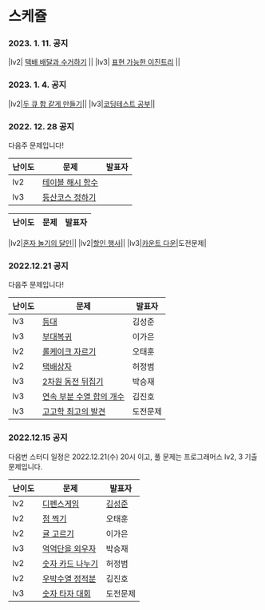 # 스케쥴
### 2023. 1. 11. 공지
|lv2| [택배 배달과 수거하기](https://school.programmers.co.kr/learn/courses/30/lessons/150369) ||
|lv3| [표현 가능한 이진트리](https://school.programmers.co.kr/learn/courses/30/lessons/150367) ||

### 2023. 1. 4. 공지
|lv2|[두 큐 합 같게 만들기](https://school.programmers.co.kr/learn/courses/30/lessons/118667)||
|lv3|[코딩테스트 공부](https://school.programmers.co.kr/learn/courses/30/lessons/118668)||

### 2022. 12. 28 공지
다음주 문제입니다!

|난이도|문제|발표자|
|------|---|---|
|lv2|[테이블 해시 함수](https://school.programmers.co.kr/learn/courses/30/lessons/147354)||
|lv3|[등산코스 정하기](https://school.programmers.co.kr/learn/courses/30/lessons/118669)||

|난이도|문제|발표자|
|------|---|---|

|lv2|[혼자 놀기의 달인](https://school.programmers.co.kr/learn/courses/30/lessons/131130)||
|lv2|[할인 행사](https://school.programmers.co.kr/learn/courses/30/lessons/131127)||
|lv3|[카운트 다운](https://school.programmers.co.kr/learn/courses/30/lessons/131129)|도전문제|


### 2022.12.21 공지
다음주 문제입니다!

|난이도|문제|발표자|
|------|---|---|
|lv3|[등대](https://school.programmers.co.kr/learn/courses/30/lessons/133500)|김성준|
|lv3|[부대복귀](https://school.programmers.co.kr/learn/courses/30/lessons/132266)|이가은|
|lv2|[롤케이크 자르기](https://school.programmers.co.kr/learn/courses/30/lessons/132265)|오태훈|
|lv2|[택배상자](https://school.programmers.co.kr/learn/courses/30/lessons/131704)|허정범|
|lv3|[2차원 동전 뒤집기](https://school.programmers.co.kr/learn/courses/30/lessons/131703)|박승재|
|lv3|[연속 부분 수열 합의 개수](https://school.programmers.co.kr/learn/courses/30/lessons/131701)|김진호|
|lv3|[고고학 최고의 발견](https://school.programmers.co.kr/learn/courses/30/lessons/131702)|도전문제|


### 2022.12.15 공지
다음번 스터디 일정은 2022.12.21(수) 20시 이고, 풀 문제는 프로그래머스 lv2, 3 기출 문제입니다.

|난이도|문제|발표자|
|------|---|---|
|lv2|[디펜스게임](https://school.programmers.co.kr/learn/courses/30/lessons/142085)|[김성준](https://github.com/Vailish/ZICO_Algorithm_Study/blob/master/%EA%B9%80%EC%84%B1%EC%A4%80/3%EC%B0%A8(2022.12.14~)/1%EC%A3%BC%EC%B0%A8(2022.12.15%20~%2012.21)/prog_142085_%EB%94%94%ED%8E%9C%EC%8A%A4_%EA%B2%8C%EC%9E%84/s1.py)|
|lv2|[점 찍기](https://school.programmers.co.kr/learn/courses/30/lessons/140107)|오태훈|
|lv2|[귤 고르기](https://school.programmers.co.kr/learn/courses/30/lessons/138476)|이가은|
|lv3|[억억단을 외우자](https://school.programmers.co.kr/learn/courses/30/lessons/138475)|박승재|
|lv2|[숫자 카드 나누기](https://school.programmers.co.kr/learn/courses/30/lessons/135807)|허정범|
|lv2|[우박수열 정적분](https://school.programmers.co.kr/learn/courses/30/lessons/134239)|김진호|
|lv3|[숫자 타자 대회](https://school.programmers.co.kr/learn/courses/30/lessons/136797)|도전문제|
